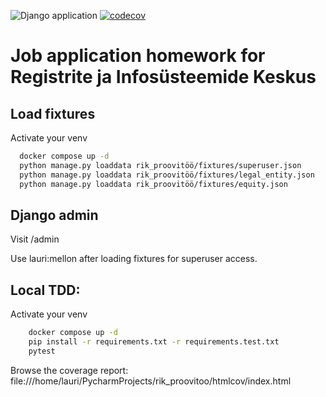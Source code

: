 ![Django application](https://github.com/Lauriy/rik_proovitoo/workflows/Django%20application/badge.svg)
[![codecov](https://codecov.io/gh/Lauriy/rik_proovitoo/branch/master/graph/badge.svg)](https://codecov.io/gh/Lauriy/rik_proovitoo)

# Job application homework for Registrite ja Infosüsteemide Keskus

## Load fixtures
Activate your venv
```bash
  docker compose up -d
  python manage.py loaddata rik_proovitöö/fixtures/superuser.json
  python manage.py loaddata rik_proovitöö/fixtures/legal_entity.json
  python manage.py loaddata rik_proovitöö/fixtures/equity.json
```

## Django admin

Visit /admin

Use lauri:mellon after loading fixtures for superuser access.

## Local TDD:

Activate your venv
```bash
    docker compose up -d
    pip install -r requirements.txt -r requirements.test.txt
    pytest
```
Browse the coverage report: file:///home/lauri/PycharmProjects/rik_proovitoo/htmlcov/index.html